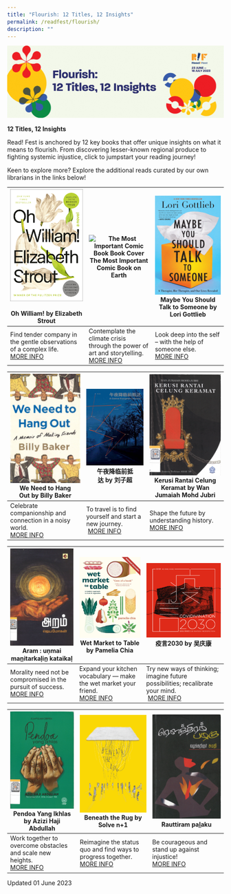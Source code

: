 ```yaml
---
title: "Flourish: 12 Titles, 12 Insights"
permalink: /readfest/flourish/
description: ""
---
```

![banner RF](\images\RF23\rf23_flourish.png)

**12 Titles, 12 Insights**

Read! Fest is anchored by 12 key books that offer unique insights on what it means to flourish. From discovering lesser-known regional produce to fighting systemic injustice, click to jumpstart your reading journey!

Keen to explore more? Explore the additional reads curated by our own librarians in the links below!



| ![Oh! William book cover](/images/RF23/oh%20william.jpg)<br><br>**Oh William! by Elizabeth Strout** | ![The Most Important Comic Book Book Cover](/images/RF23/the%20most%20important%20comic%20book.png)<br>**The Most Important Comic Book on Earth** | ![Maybe You Should Talk to Someone](/images/RF23/maybe%20you%20should.jpg)<br>**Maybe You Should Talk to Someone by Lori Gottlieb** |
| -------- | -------- | -------- |
| Find tender company in the gentle observations of a complex life.&nbsp;<br> [MORE INFO](https://go.gov.sg/rf23-rp1) | Contemplate the climate crisis through the power of art and storytelling. <br>[MORE INFO](https://go.gov.sg/rf23-rp4)| Look deep into the self – with the help of someone else. <br> [MORE INFO](https://go.gov.sg/rf23-rp2)|



| ![We Need to Hang Out Book Cover](/images/RF23/we%20need%20to%20hang%20out.png)<br> **We Need to Hang Out&nbsp;by Billy Baker** | ![Central European Odyssey Book Cover](/images/RF23/central%20european.png)<br> **午夜降临前抵达**&nbsp;**by**&nbsp;**刘子超** |  ![Kerusi Book Cover](/images/RF23/kerusi.png)<br> Kerusi Rantai Celung Keramat&nbsp;by Wan Jumaiah Mohd Jubri |
| -------- | -------- | -------- |
| Celebrate companionship and connection in a noisy world. <br> [MORE INFO](https://go.gov.sg/rf23-rp3) | To travel is to find yourself and start a new journey. <br>&nbsp;[MORE INFO](https://go.gov.sg/rf23-rp5)     | Shape the future by understanding history. <br> [MORE INFO](https://go.gov.sg/rf23-rp9)     |



|![Aram Tamil Title 2](/images/RF23/aram2%20tamil%20title.png)<br> **Aram : uṇmai man̲itarkaḷin̲ kataikaḷ**<br>  | ![Wet Market to Table Book Cover](/images/RF23/wet%20market%20to%20table.png) <br> **Wet Market to Table by Pamelia Chia** | ![Covidivination 2030](/images/RF23/covidivination.png) <br> **疫言**2030&nbsp;by&nbsp;**吴庆康** |
| -------- | -------- | -------- |
| Morality need not be compromised in the pursuit of success.&nbsp;<br> [MORE INFO](https://go.gov.sg/rf23-rp11)| Expand your kitchen vocabulary — make the wet market your friend. <br>[MORE INFO](https://go.gov.sg/rf23-rp6)| Try new ways of thinking; imagine future possibilities; recalibrate your mind. <br>&nbsp;[MORE INFO](https://go.gov.sg/rf23-rp10)     |



| ![Pendoa Book Cover](/images/RF23/pendoa.png) <br> **Pendoa Yang Ikhlas by Azizi Haji Abdullah** |  ![beneath the rug book cover](/images/RF23/beneath%20the%20rug.png)<br> **Beneath the Rug by Solve n+1** | ![Rowthiram Pazhagu](/images/RF23/rowthiram%20pazhagu.png)<br> **Rauttiram pal̲aku** |
| -------- | -------- | -------- |
| Work together to overcome obstacles and scale new heights.&nbsp;<br> [MORE INFO](https://go.gov.sg/rf23-rp8)| Reimagine the status quo and find ways to progress together. <br>[MORE INFO](https://go.gov.sg/rf23-rp7)| Be courageous and stand up against injustice! <br> [MORE INFO](https://go.gov.sg/rf23-rp12) |





Updated 01 June 2023